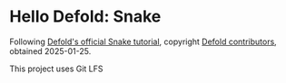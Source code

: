# Hello Defold: Snake

Following [Defold's official Snake tutorial](https://defold.com/tutorials/snake/), copyright [Defold contributors](https://github.com/defold/doc/commits/master/docs/en/tutorials/snake.md), obtained 2025-01-25.

This project uses Git LFS
